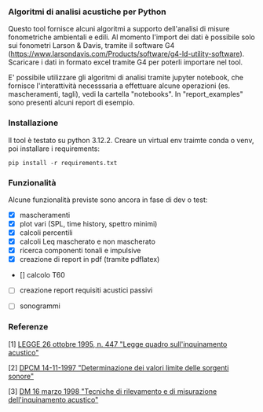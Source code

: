 ### Algoritmi di analisi acustiche per Python

Questo tool fornisce alcuni algoritmi a supporto dell'analisi di misure fonometriche ambientali e edili.
Al momento l'import dei dati è possibile solo sui fonometri Larson & Davis, tramite il software G4 
(https://www.larsondavis.com/Products/software/g4-ld-utility-software). Scaricare i dati in formato 
excel tramite G4 per poterli importare nel tool.

E' possibile utilizzare gli algoritmi di analisi tramite jupyter notebook, che fornisce l'interattività necesssaria a
effettuare alcune operazioni (es. mascheramenti, tagli), vedi la cartella "notebooks". 
In "report_examples" sono presenti alcuni report di esempio.

### Installazione
Il tool è testato su python 3.12.2.
Creare un virtual env traimte conda o venv, poi installare i requirements:
```
pip install -r requirements.txt 
```

### Funzionalità

Alcune funzionalità previste sono ancora in fase di dev o test:

- [x] mascheramenti
- [x] plot vari (SPL, time history, spettro minimi)
- [x] calcoli percentili
- [x] calcoli Leq mascherato e non mascherato
- [x] ricerca componenti tonali e impulsive
- [x] creazione di report in pdf (tramite pdflatex)
- [] calcolo T60
- [ ] creazione report requisiti acustici passivi
- [ ] sonogrammi
 

### Referenze

\[1\] [LEGGE 26 ottobre 1995, n. 447 "Legge quadro sull'inquinamento acustico"](https://www.gazzettaufficiale.it/eli/id/1995/10/30/095G0477/sg)


\[2\] [DPCM 14-11-1997 "Determinazione dei valori limite delle sorgenti sonore"](https://www.gazzettaufficiale.it/eli/id/1997/12/01/097A9602/sg)

\[3\] [DM 16 marzo 1998 "Tecniche di rilevamento e di misurazione dell'inquinamento acustico"](https://www.gazzettaufficiale.it/eli/id/1998/04/01/098A2679/sg)
